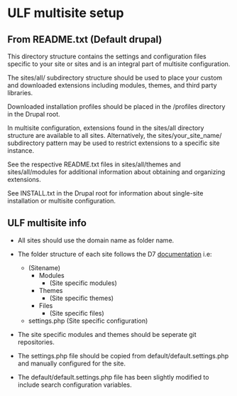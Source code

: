 # ULF multisite setup

## From README.txt (Default drupal)

This directory structure contains the settings and configuration files specific
to your site or sites and is an integral part of multisite configuration.

The sites/all/ subdirectory structure should be used to place your custom and
downloaded extensions including modules, themes, and third party libraries.

Downloaded installation profiles should be placed in the /profiles directory
in the Drupal root.

In multisite configuration, extensions found in the sites/all directory
structure are available to all sites. Alternatively, the sites/your_site_name/
subdirectory pattern may be used to restrict extensions to a specific
site instance.

See the respective README.txt files in sites/all/themes and sites/all/modules
for additional information about obtaining and organizing extensions.

See INSTALL.txt in the Drupal root for information about single-site
installation or multisite configuration.

## ULF multisite info
- All sites should use the domain name as folder name.
- The folder structure of each site follows the D7 [documentation](https://www.drupal.org/docs/7/multisite/multi-site-sharing-the-same-code-base#site-specific-modules-themes) i.e:
  + (Sitename)
    + Modules
      + (Site specific modules)
    + Themes
      + (Site specific themes)
    + Files
      + (Site specific files)
  + settings.php (Site specific configuration)

- The site specific modules and themes should be seperate git repositories.
- The settings.php file should be copied from default/default.settings.php and manually configured for the site.
- The default/default.settings.php file has been slightly modified to include search configuration variables.